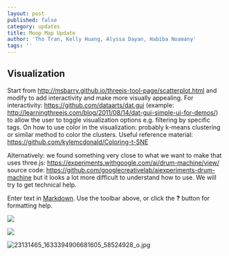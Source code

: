 ```yaml
---
layout: post
published: false
category: updates
title: Moop Map Update
author: 'Tho Tran, Kelly Huang, Alyssa Dayan, Habiba Noamany'
tags: ''
---
```

## Visualization
Start from http://msbarry.github.io/threejs-tool-page/scatterplot.html and modify to add interactivity and make more visually appealing.
For interactivity: https://github.com/dataarts/dat.gui (example: http://learningthreejs.com/blog/2011/08/14/dat-gui-simple-ui-for-demos/) to allow the user to toggle visualization options e.g. filtering by specific tags. 
On how to use color in the visualization: probably k-means clustering or similar method to color the clusters. Useful reference material: https://github.com/kylemcdonald/Coloring-t-SNE

Alternatively: we found something very close to what we want to make that uses three.js: https://experiments.withgoogle.com/ai/drum-machine/view/ source code: https://github.com/googlecreativelab/aiexperiments-drum-machine but it looks a lot more difficult to understand how to use. We will try to get technical help.

Enter text in [Markdown](http://daringfireball.net/projects/markdown/). Use the toolbar above, or click the **?** button for formatting help.

![]({{site.baseurl}}/assets/Screen%20Shot%202017-10-31%20at%208.36.18%20PM.png)

![]({{site.baseurl}}/https://www.google.com/url?sa=i&rct=j&q=&esrc=s&source=images&cd=&cad=rja&uact=8&ved=0ahUKEwiPnpuNkZzXAhVC9IMKHVk5CCYQjRwIBw&url=https%3A%2F%2Fcommunity.ald.softbankrobotics.com%2Fen%2Fnews%2Fmeet-aldebarans-staff-emotion-team&psig=AOvVaw1GtldmvSS1YcPGx_ryUY6R&ust=1509582895616309)

![23131465_1633394906681605_58524928_o.jpg]({{site.baseurl}}/assets/23131465_1633394906681605_58524928_o.jpg)
